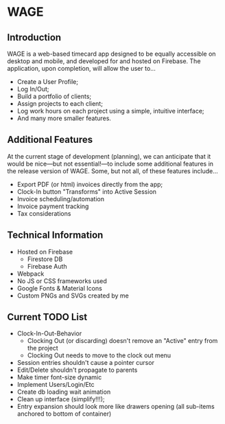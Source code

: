 # WAGE

## Introduction

WAGE is a web-based timecard app designed to be equally accessible on desktop and mobile, and developed for and hosted on Firebase. The application, upon completion, will allow the user
 to...

  * Create a User Profile;
  * Log In/Out;
  * Build a portfolio of clients;
  * Assign projects to each client;
  * Log work hours on each project using a simple, intuitive interface;
  * And many more smaller features.

## Additional Features

At the current stage of development (planning), we can anticipate that it would be nice—but not essential!—to include some additional features in the release version of WAGE. Some, but not all, of these features include...

  * Export PDF (or html) invoices directly from the app;
  * Clock-In button "Transforms" into Active Session
  * Invoice scheduling/automation
  * Invoice payment tracking
  * Tax considerations

## Technical Information

  * Hosted on Firebase
    * Firestore DB
    * Firebase Auth
  * Webpack
  * No JS or CSS frameworks used
  * Google Fonts & Material Icons
  * Custom PNGs and SVGs created by me

## Current TODO List
  
  * Clock-In-Out-Behavior
    * Clocking Out (or discarding) doesn't remove an "Active" entry from the project
    * Clocking Out needs to move to the clock out menu
  * Session entries shouldn't cause a pointer cursor
  * Edit/Delete shouldn't propagate to parents
  * Make timer font-size dynamic
  * Implement Users/Login/Etc
  * Create db loading wait animation
  * Clean up interface (simplify!!!);
  * Entry expansion should look more like drawers opening (all sub-items anchored to bottom of container)
